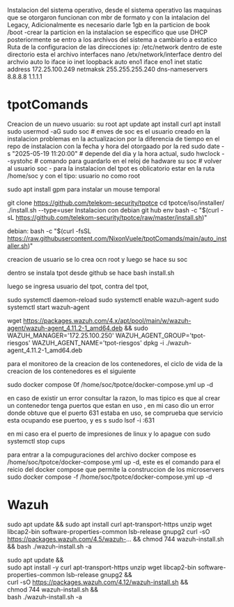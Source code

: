 Instalacion del sistema operativo, desde el sistema operativo las maquinas que se otorgaron funcionan con mbr de formato y con la intalacion del Legacy,
Adicionalmente es necesario darle 1gb en la particion de book /boot -crear la particion
en la instalacion se especifico que use DHCP posteriormente se entro a los archivos del sistema a cambiarlo a estatico
Ruta de la configuracion de las direcciones ip:
/etc/network
dentro de este directorio esta el archivo interfaces 
nano /etx/network/interface
dentro del archvio 
auto lo
iface io inet loopback
auto eno1
iface eno1 inet static
  address 172.25.100.249
  netmaksk 255.255.255.240
  dns-nameservers 8.8.8.8 1.1.1.1

# tpotComands
Creacion de un nuevo usuario:
su root
apt update
apt install curl
apt install sudo
usermod -aG sudo soc     # enves de soc es el usuario creado en la instalacion
problemas en la actualizacion por la diferencia de tiempo en el repo de instalacion con la fecha y hora del otorgaado por la red
sudo date -s "2025-05-19 11:20:00" # depende del dia y la hora actual,
sudo hwclock --systohc # comando para guardarlo  en el reloj de hadware
su soc # volver al usuario soc - para la instalacion del tpot es oblicatorio estar en la ruta 
/home/soc y con el tipo: usuario no como root

sudo apt install gpm
para instalar un mouse temporal

git clone https://github.com/telekom-security/tpotce
cd tpotce/iso/installer/
./install.sh --type=user
Instalacion con debian
git hub
env bash -c "$(curl -sL https://github.com/telekom-security/tpotce/raw/master/install.sh)"

debian:
bash -c "$(curl -fsSL https://raw.githubusercontent.com/NixonVuele/tpotComands/main/auto_installer.sh)"

creacion de usuario se lo crea ocn root y luego se hace su soc

dentro se instala tpot desde github
se hace bash install.sh

luego se ingresa usuario del tpot,
contra del tpot, 


sudo systemctl daemon-reload sudo systemctl enable wazuh-agent sudo systemctl start wazuh-agent


wget https://packages.wazuh.com/4.x/apt/pool/main/w/wazuh-agent/wazuh-agent_4.11.2-1_amd64.deb && sudo WAZUH_MANAGER='172.25.100.250' WAZUH_AGENT_GROUP='tpot-riesgos' WAZUH_AGENT_NAME='tpot-riesgos' dpkg -i ./wazuh-agent_4.11.2-1_amd64.deb


para el monitoreo de la creacion de los contenedores, el ciclo de vida de la creacion de los contenedores es el siguiente

sudo docker compose 0f /home/soc/tpotce/docker-compose.yml up -d

en caso de existir un error consultar la razon, lo mas tipico es que al crear un contenedor tenga puertos que estan en uso , en mi caso dio un error 
donde obtuve que el puerto 631 estaba en uso, se comprueba que servicio esta ocupando ese puertoo, y es s
sudo lsof -i :631

en mi caso era el puerto de impresiones de linux y lo apague con 
sudo systemctl stop cups

para entrar a la compuguraciones del archivo docker compose es 
/home/soc/tpotce/docker-compose.yml up -d,
este es el comando para el reicio del docker compose que permite la construccion de los microservers
sudo docker compose -f /home/soc/tpotce/docker-compose.yml up -d

# Wazuh
sudo apt update && sudo apt install curl apt-transport-https unzip wget libcap2-bin software-properties-common lsb-release gnupg2
curl -sO https://packages.wazuh.com/4.5/wazuh-... && chmod 744 wazuh-install.sh && bash ./wazuh-install.sh -a





sudo apt update && \
sudo apt install -y curl apt-transport-https unzip wget libcap2-bin software-properties-common lsb-release gnupg2 && \
curl -sO https://packages.wazuh.com/4.12/wazuh-install.sh && \
chmod 744 wazuh-install.sh && \
bash ./wazuh-install.sh -a


